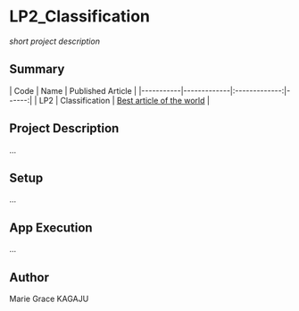 # LP2_Classification
*short project description*

## Summary
| Code      | Name        | Published Article | 
|-----------|-------------|:-------------:|------:|
| LP2 | Classification |  [Best article of the world](/) |

## Project Description
...

## Setup
...

## App Execution
...

## Author
Marie Grace KAGAJU

